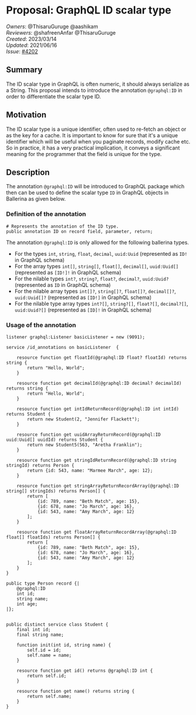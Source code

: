 # Proposal: GraphQL ID scalar type

_Owners_: @ThisaruGuruge @aashikam     
_Reviewers_: @shafreenAnfar @ThisaruGuruge       
_Created_: 2023/03/14    
_Updated_: 2021/06/16     
_Issue_: [#4202](https://github.com/ballerina-platform/ballerina-standard-library/issues/4202)

## Summary

The ID scalar type in GraphQL is often numeric, it should always serialize as a String. This proposal intends to introduce the annotation `@graphql:ID` in order to differentiate the scalar type ID.

## Motivation

The ID scalar type is a unique identifier, often used to re-fetch an object or as the key for a cache. It is important to know for sure that it's a unique identifier which will be useful when you paginate records, modify cache etc. So in practice, it has a very practical implication, it conveys a significant meaning for the programmer that the field is unique for the type.

## Description

The annotation `@graphql:ID` will be introduced to GraphQL package which then can be used to define the scalar type `ID` in GraphQL objects in Ballerina as given below.

### Definition of the annotation 

```ballerina
# Represents the annotation of the ID type.
public annotation ID on record field, parameter, return;
```
The annotation `@graphql:ID` is only allowed for the following ballerina types.
- For the types `int`, `string`, `float`, `decimal`, `uuid:Uuid` (represented as `ID!` in GraphQL schema)
- For the array types `int[]`, `string[]`, `float[]`, `decimal[]`, `uuid:Uuid[]` (represented as `[ID!]!` in GraphQL schema)
- For the nilable types `int?`, `string?`, `float?`, `decimal?`, `uuid:Uuid?` (represented as `ID` in GraphQL schema)
- For the nilable array types `int[]?`, `string[]?`, `float[]?`, `decimal[]?`, `uuid:Uuid[]?` (represented as `[ID!]` in GraphQL schema)
- For the nilable type array types `int?[]`, `string?[]`, `float?[]`, `decimal?[]`, `uuid:Uuid?[]` (represented as `[ID]!` in GraphQL schema)


### Usage of the annotation

```ballerina
listener graphql:Listener basicListener = new (9091); 

service /id_annotations on basicListener  {

    resource function get floatId(@graphql:ID float? floatId) returns string {
        return "Hello, World";
    }

    resource function get decimalId(@graphql:ID decimal? decimalId) returns string {
        return "Hello, World";
    }

    resource function get intIdReturnRecord(@graphql:ID int intId) returns Student {
        return new Student(2, "Jennifer Flackett");
    }

    resource function get uuidArrayReturnRecord(@graphql:ID uuid:Uuid[] uuidId) returns Student {
        return new Student5(563, "Aretha Franklin");
    }

    resource function get stringIdReturnRecord(@graphql:ID string stringId) returns Person {
        return {id: 543, name: "Marmee March", age: 12};
    }

    resource function get stringArrayReturnRecordArray(@graphql:ID string[] stringIds) returns Person[] {
        return [
            {id: 789, name: "Beth Match", age: 15},
            {id: 678, name: "Jo March", age: 16},
            {id: 543, name: "Amy March", age: 12}
        ];
    }

    resource function get floatArrayReturnRecordArray(@graphql:ID float[] floatIds) returns Person[] {
        return [
            {id: 789, name: "Beth Match", age: 15},
            {id: 678, name: "Jo March", age: 16},
            {id: 543, name: "Amy March", age: 12}
        ];
    }
}

public type Person record {|
    @graphql:ID
    int id;
    string name;
    int age;
|};


public distinct service class Student {
    final int id;
    final string name;

    function init(int id, string name) {
        self.id = id;
        self.name = name;
    }

    resource function get id() returns @graphql:ID int {
        return self.id;
    }

    resource function get name() returns string {
        return self.name;
    }
}
```
